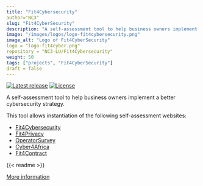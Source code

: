 ```yaml
---
title: "Fit4Cybersecurity"
author="NC3"
slug: "Fit4CyberSecurity"
description: "A self-assessment tool to help business owners implement a better cybersecurity strategy."
image: "/images/logos/logo-fit4cybersecurity.png"
image_alt: "Logo of Fit4CyberSecurity"
logo = "logo-fit4cyber.png"
repository = "NC3-LU/Fit4Cybersecurity"
weight: 50
tags: ["projects", "Fit4CyberSecurity"]
draft = false
---
```


[![Latest release](https://img.shields.io/github/release/NC3-LU/Fit4Cybersecurity.svg?style=flat-square)](https://github.com/NC3-LU/Fit4Cybersecurity/releases/latest)
[![License](https://img.shields.io/github/license/NC3-LU/Fit4Cybersecurity.svg?style=flat-square)](https://www.gnu.org/licenses/agpl-3.0.html)

A self-assessment tool to help business owners implement a
better cybersecurity strategy.

This tool allows instantiation of the following self-assessment websites:

- [Fit4Cybersecurity](https://fit4cybersecurity.cases.lu)
- [Fit4Privacy](https://fit4privacy.cases.lu)
- [OperatorSurvey](https://operatorsurvey.cases.lu)
- [Cyber4Africa](https://start.cyber4africa.org)
- [Fit4Contract](https://contract.cases.lu)

{{< readme >}}

[More information](https://github.com/NC3-LU/Fit4Cybersecurity)

